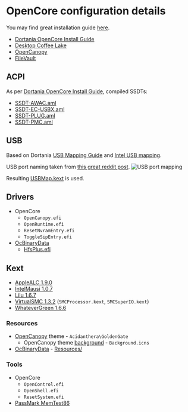 # OpenCore configuration details

You may find great installation guide [here](https://dortania.github.io/OpenCore-Install-Guide/installer-guide/).

- [Dortania OpenCore Install Guide](https://dortania.github.io/OpenCore-Install-Guide/)
- [Desktop Coffee Lake](https://dortania.github.io/OpenCore-Install-Guide/config.plist/coffee-lake.html)
- [OpenCanopy](https://dortania.github.io/OpenCore-Post-Install/cosmetic/gui.html)
- [FileVault](https://dortania.github.io/OpenCore-Post-Install/universal/security/filevault.html)

## ACPI

As per [Dortania OpenCore Install Guide](https://dortania.github.io/OpenCore-Install-Guide/config.plist/coffee-lake.html#acpi), compiled SSDTs:

- [SSDT-AWAC.aml](../assets/ACPI/SSDT-AWAC.aml)
- [SSDT-EC-USBX.aml](../assets/ACPI/SSDT-EC-USBX.aml)
- [SSDT-PLUG.aml](../assets/ACPI/SSDT-PLUG.aml)
- [SSDT-PMC.aml](../assets/ACPI/SSDT-PMC.aml)

## USB

Based on Dortania [USB Mapping Guide](https://dortania.github.io/OpenCore-Post-Install/usb/) and [Intel USB mapping](https://dortania.github.io/OpenCore-Post-Install/usb/intel-mapping/intel.html).

USB port naming taken from [this great reddit post](https://www.reddit.com/r/hackintosh/comments/agzo9l/i99900k_asus_rog_maximus_xi_hero_64gb_ram/).
![USB port mapping](../assets/usb-mapping.png)

Resulting [USBMap.kext](../Kexts/USBMap.kext) is used.

## Drivers

- OpenCore
  - `OpenCanopy.efi`
  - `OpenRuntime.efi`
  - `ResetNvramEntry.efi`
  - `ToggleSipEntry.efi`
- [OcBinaryData](https://github.com/acidanthera/OcBinaryData)
  - [HfsPlus.efi](https://github.com/acidanthera/OcBinaryData/blob/master/Drivers/HfsPlus.efi)

## Kext

- [AppleALC 1.9.0](https://github.com/acidanthera/AppleALC/releases/tag/1.9.0)
- [IntelMausi 1.0.7](https://github.com/acidanthera/IntelMausi/releases/tag/1.0.7)
- [Lilu 1.6.7](https://github.com/acidanthera/Lilu/releases/tag/1.6.7)
- [VirtualSMC 1.3.2](https://github.com/acidanthera/VirtualSMC/releases/tag/1.3.2) (`SMCProcessor.kext`, `SMCSuperIO.kext`)
- [WhateverGreen 1.6.6](https://github.com/acidanthera/WhateverGreen/releases/tag/1.6.6)

### Resources

- [OpenCanopy](https://dortania.github.io/OpenCore-Post-Install/cosmetic/gui.html) theme - `Acidanthera\GoldenGate`
  - OpenCanopy theme [background](../assets/README.md) - `Background.icns`
- [OcBinaryData](https://github.com/acidanthera/OcBinaryData) - [Resources/](https://github.com/acidanthera/OcBinaryData/blob/master/Resources)

### Tools

- OpenCore
  - `OpenControl.efi`
  - `OpenShell.efi`
  - `ResetSystem.efi`
- [PassMark MemTest86](../tools/README.md#passmark-memtest86)
